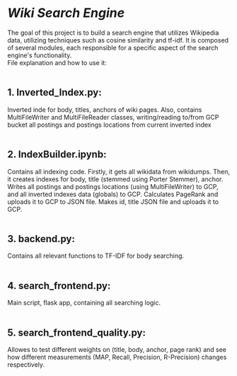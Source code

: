 # ***Wiki Search Engine***

The goal of this project is to build a search engine that utilizes Wikipedia data, utilizing techniques such as cosine similarity and tf-idf. It is composed of several modules, each responsible for a specific aspect of the search engine's functionality.<br>
File explanation and how to use it:<br><br>

## 1. Inverted_Index.py:

Inverted inde for body, titles, anchors of wiki pages. Also, contains MultiFileWriter and MultiFileReader classes, writing/reading to/from GCP bucket all postings and postings locations from current inverted index
<br><br>


## 2. IndexBuilder.ipynb:

Contains all indexing code. Firstly, it gets all wikidata from wikidumps. Then, it creates indexes for body, title (stemmed using Porter Stemmer), anchor. Writes all postings and postings locations (using MultiFileWriter) to GCP, and all inverted indexes data (globals) to GCP. Calculates PageRank and uploads it to GCP to JSON file. Makes id, title JSON file and uploads it to GCP.
<br><br>


## 3. backend.py:

Contains all relevant functions to TF-IDF for body searching.
<br><br>


## 4. search_frontend.py:

Main script, flask app, containing all searching logic.
<br><br>


## 5. search_frontend_quality.py:

Allowes to test different weights on (title, body, anchor, page rank) and see how different measurements (MAP, Recall, Precision, R-Precision) changes respectively.
<br><br>


